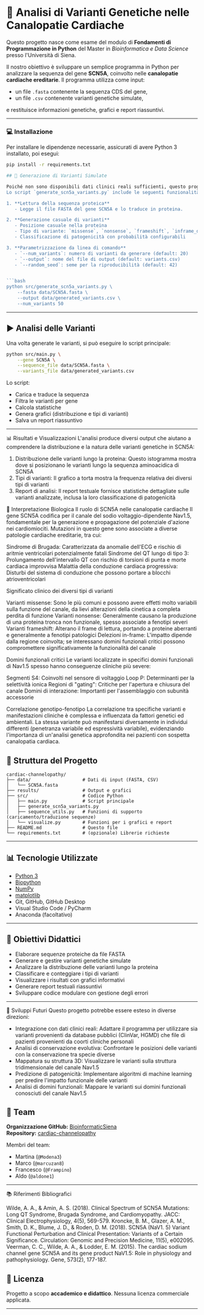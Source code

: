 # 🧬 Analisi di Varianti Genetiche nelle Canalopatie Cardiache

Questo progetto nasce come esame del modulo di **Fondamenti di Programmazione in Python** del Master in *Bioinformatica e Data Science* presso l'Università di Siena.

Il nostro obiettivo è sviluppare un semplice programma in Python per analizzare la sequenza del gene **SCN5A**, coinvolto nelle **canalopatie cardiache ereditarie**. Il programma utilizza come input:
- un file `.fasta` contenente la sequenza CDS del gene,
- un file `.csv` contenente varianti genetiche simulate,

e restituisce informazioni genetiche, grafici e report riassuntivi.

---

### 💻 Installazione

Per installare le dipendenze necessarie, assicurati di avere Python 3 installato, poi esegui:

```bash
pip install -r requirements.txt

## 🔄 Generazione di Varianti Simulate

Poiché non sono disponibili dati clinici reali sufficienti, questo progetto utilizza varianti genetiche simulate per testare l'analisi.
Lo script `generate_scn5a_variants.py` include le seguenti funzionalità:

1. **Lettura della sequenza proteica**  
   - Legge il file FASTA del gene SCN5A e lo traduce in proteina.

2. **Generazione casuale di varianti**  
   - Posizione casuale nella proteina  
   - Tipo di variante: `missense`, `nonsense`, `frameshift`, `inframe_deletion`  
   - Classificazione di patogenicità con probabilità configurabili

3. **Parametrizzazione da linea di comando**  
   - `--num_variants`: numero di varianti da generare (default: 20)  
   - `--output`: nome del file di output (default: variants.csv)  
   - `--random_seed`: seme per la riproducibilità (default: 42)


```bash
python src/generate_scn5a_variants.py \
    --fasta data/SCN5A.fasta \
    --output data/generated_variants.csv \
    --num_variants 50
```

---

## ▶️ Analisi delle Varianti

Una volta generate le varianti, si può eseguire lo script principale:

```bash
python src/main.py \
    --gene SCN5A \
    --sequence_file data/SCN5A.fasta \
    --variants_file data/generated_variants.csv
```

Lo script:
- Carica e traduce la sequenza
- Filtra le varianti per gene
- Calcola statistiche
- Genera grafici (distribuzione e tipi di varianti)
- Salva un report riassuntivo

---

📊 Risultati e Visualizzazioni
L'analisi produce diversi output che aiutano a comprendere la distribuzione e la natura delle varianti genetiche in SCN5A:
1. Distribuzione delle varianti lungo la proteina: Questo istogramma mostra dove si posizionano le varianti lungo la sequenza aminoacidica di SCN5A
2. Tipi di varianti: Il grafico a torta mostra la frequenza relativa dei diversi tipi di varianti
3. Report di analisi: Il report testuale fornisce statistiche dettagliate sulle varianti analizzate, inclusa la loro classificazione di patogenicità

🔬 Interpretazione Biologica
Il ruolo di SCN5A nelle canalopatie cardiache
Il gene SCN5A codifica per il canale del sodio voltaggio-dipendente Nav1.5, fondamentale per la generazione e propagazione del potenziale d'azione nei cardiomiociti. Mutazioni in questo gene sono associate a diverse patologie cardiache ereditarie, tra cui:

Sindrome di Brugada: Caratterizzata da anomalie dell'ECG e rischio di aritmie ventricolari potenzialmente fatali
Sindrome del QT lungo di tipo 3: Prolungamento dell'intervallo QT con rischio di torsioni di punta e morte cardiaca improvvisa
Malattia della conduzione cardiaca progressiva: Disturbi del sistema di conduzione che possono portare a blocchi atrioventricolari

Significato clinico dei diversi tipi di varianti

Varianti missense: Sono le più comuni e possono avere effetti molto variabili sulla funzione del canale, da lievi alterazioni della cinetica a completa perdita di funzione
Varianti nonsense: Generalmente causano la produzione di una proteina tronca non funzionale, spesso associate a fenotipi severi
Varianti frameshift: Alterano il frame di lettura, portando a proteine aberranti e generalmente a fenotipi patologici
Delezioni in-frame: L'impatto dipende dalla regione coinvolta; se interessano domini funzionali critici possono compromettere significativamente la funzionalità del canale

Domini funzionali critici
Le varianti localizzate in specifici domini funzionali di Nav1.5 spesso hanno conseguenze cliniche più severe:

Segmenti S4: Coinvolti nel sensore di voltaggio
Loop P: Determinanti per la selettività ionica
Regioni di "gating": Critiche per l'apertura e chiusura del canale
Domini di interazione: Importanti per l'assemblaggio con subunità accessorie

Correlazione genotipo-fenotipo
La correlazione tra specifiche varianti e manifestazioni cliniche è complessa e influenzata da fattori genetici ed ambientali. La stessa variante può manifestarsi diversamente in individui differenti (penetranza variabile ed espressività variabile), evidenziando l'importanza di un'analisi genetica approfondita nei pazienti con sospetta canalopatia cardiaca.

## 📁 Struttura del Progetto

```
cardiac-channelopathy/
├── data/                   # Dati di input (FASTA, CSV)
│   └── SCN5A.fasta
├── results/                # Output e grafici
├── src/                    # Codice Python
│   ├── main.py             # Script principale
│   ├── generate_scn5a_variants.py
│   ├── sequence_utils.py   # Funzioni di supporto (caricamento/traduzione sequenze)
│   └── visualize.py        # Funzioni per i grafici e report
├── README.md               # Questo file
└── requirements.txt        # (opzionale) Librerie richieste
```

---

## 📊 Tecnologie Utilizzate

- [Python 3](https://www.python.org)
- [Biopython](https://biopython.org)
- [NumPy](https://numpy.org)
- [matplotlib](https://matplotlib.org)
- Git, GitHub, GitHub Desktop
- Visual Studio Code / PyCharm
- Anaconda (facoltativo)

---

## 🔬 Obiettivi Didattici

- Elaborare sequenze proteiche da file FASTA
- Generare e gestire varianti genetiche simulate
- Analizzare la distribuzione delle varianti lungo la proteina
- Classificare e conteggiare i tipi di varianti
- Visualizzare i risultati con grafici informativi
- Generare report testuali riassuntivi
- Sviluppare codice modulare con gestione degli errori

---

🚀 Sviluppi Futuri
Questo progetto potrebbe essere esteso in diverse direzioni:

- Integrazione con dati clinici reali: Adattare il programma per utilizzare sia varianti provenienti da database pubblici (ClinVar, HGMD) che file di pazienti provenienti da coorti cliniche personali
- Analisi di conservazione evolutiva: Confrontare le posizioni delle varianti con la conservazione tra specie diverse
- Mappatura su struttura 3D: Visualizzare le varianti sulla struttura tridimensionale del canale Nav1.5
- Predizione di patogenicità: Implementare algoritmi di machine learning per predire l'impatto funzionale delle varianti
- Analisi di domini funzionali: Mappare le varianti sui domini funzionali conosciuti del canale Nav1.5

## 👥 Team

**Organizzazione GitHub:** [BioinformaticSiena](https://github.com/BioinformaticSiena)  
**Repository:** [cardiac-channelopathy](https://github.com/BioinformaticSiena/cardiac-channelopathy)

Membri del team:
- Martina (`@Modena3`)
- Marco (`@marcuzan8`)
- Francesco (`@Frampino`)
- Aldo (`@aldone1`)

---

📚 Riferimenti Bibliografici

Wilde, A. A., & Amin, A. S. (2018). Clinical Spectrum of SCN5A Mutations: Long QT Syndrome, Brugada Syndrome, and Cardiomyopathy. JACC: Clinical Electrophysiology, 4(5), 569-579.
Kroncke, B. M., Glazer, A. M., Smith, D. K., Blume, J. D., & Roden, D. M. (2018). SCN5A (NaV1. 5) Variant Functional Perturbation and Clinical Presentation: Variants of a Certain Significance. Circulation: Genomic and Precision Medicine, 11(5), e002095.
Veerman, C. C., Wilde, A. A., & Lodder, E. M. (2015). The cardiac sodium channel gene SCN5A and its gene product NaV1.5: Role in physiology and pathophysiology. Gene, 573(2), 177-187.

## 📄 Licenza

Progetto a scopo **accademico e didattico**. Nessuna licenza commerciale applicata.

---

